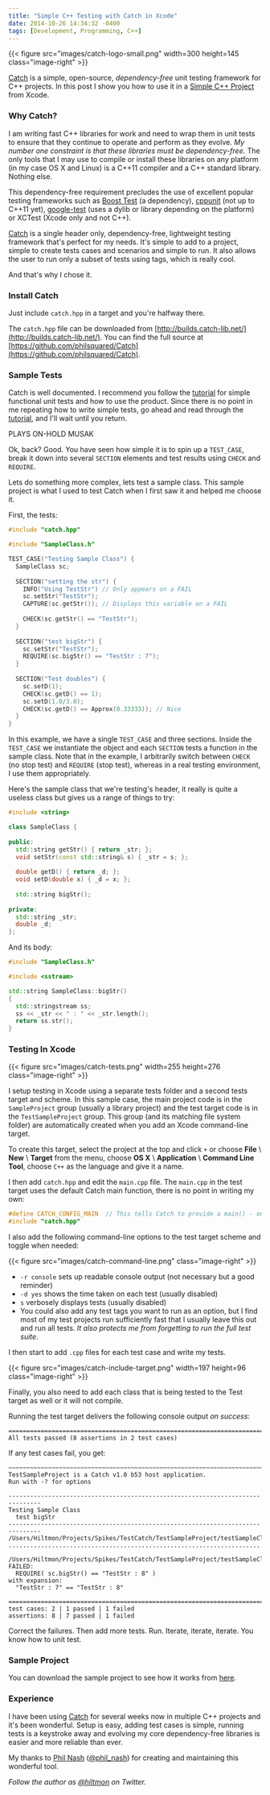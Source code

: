 ```yaml
---
title: "Simple C++ Testing with Catch in Xcode"
date: 2014-10-26 14:34:32 -0400
tags: [Development, Programming, C++]
---
```


{{< figure src="images/catch-logo-small.png" width=300 height=145 class="image-right" >}}

[Catch](https://github.com/philsquared/Catch) is a simple, open-source, *dependency-free* unit testing framework for C++ projects. In this post I show you how to use it in a [Simple C++ Project](https://hiltmon.com/blog/2013/07/05/xcode-and-the-simple-c-plus-plus-project-structure/) from Xcode.

### Why Catch?

I am writing fast C++ libraries for work and need to wrap them in unit tests to ensure that they continue to operate and perform as they evolve. *My number one constraint is that these libraries must be dependency-free.* The only tools that I may use to compile or install these libraries on any platform (in my case OS X and Linux) is a C++11 compiler and a C++ standard library. Nothing else.

This dependency-free requirement precludes the use of excellent popular testing frameworks such as [Boost Test](http://www.boost.org/doc/libs/1_49_0/libs/test/doc/html/index.html) (a dependency), [cppunit](http://sourceforge.net/projects/cppunit/) (not up to C++11 yet), [google-test](https://code.google.com/p/googletest/) (uses a dylib or library depending on the platform) or XCTest (Xcode only and not C++).

[Catch](https://github.com/philsquared/Catch) is a single header only, dependency-free, lightweight testing framework that's perfect for my needs. It's simple to add to a project, simple to create tests cases and scenarios and simple to run. It also allows the user to run only a subset of tests using tags, which is really cool.

And that's why I chose it.

### Install Catch

Just include `catch.hpp` in a target and you're halfway there.

The `catch.hpp` file can be downloaded from [http://builds.catch-lib.net/](http://builds.catch-lib.net/). You can find the full source at [https://github.com/philsquared/Catch](https://github.com/philsquared/Catch).

### Sample Tests

Catch is well documented. I recommend you follow the [tutorial](https://github.com/philsquared/Catch/blob/master/docs/tutorial.md) for simple functional unit tests and how to use the product.  Since there is no point in me repeating how to write simple tests, go ahead and read through the [tutorial](https://github.com/philsquared/Catch/blob/master/docs/tutorial.md), and I'll wait until you return.

<span class="light">PLAYS ON-HOLD MUSAK</span>

Ok, back? Good. You have seen how simple it is to spin up a `TEST_CASE`, break it down into several `SECTION` elements and test results using `CHECK` and `REQUIRE`.

Lets do something more complex, lets test a sample class. This sample project is what I used to test Catch when I first saw it and helped me choose it.

First, the tests:

``` c++ test_sample_class.cpp
#include "catch.hpp"

#include "SampleClass.h"

TEST_CASE("Testing Sample Class") {
  SampleClass sc;
  
  SECTION("setting the str") {
    INFO("Using TestStr") // Only appears on a FAIL
    sc.setStr("TestStr");
    CAPTURE(sc.getStr()); // Displays this variable on a FAIL
    
    CHECK(sc.getStr() == "TestStr");
  }
  
  SECTION("test bigStr") {
    sc.setStr("TestStr");
    REQUIRE(sc.bigStr() == "TestStr : 7");
  }
  
  SECTION("Test doubles") {
    sc.setD(1);
    CHECK(sc.getD() == 1);
    sc.setD(1.0/3.0);
    CHECK(sc.getD() == Approx(0.33333)); // Nice
  }
}
```

In this example, we have a single `TEST_CASE` and three sections. Inside the `TEST_CASE` we instantiate the object and each `SECTION` tests a function in the sample class. Note that in the example, I arbitrarily switch between `CHECK` (no stop test) and `REQUIRE` (stop test), whereas in a real testing environment, I use them appropriately.

Here's the sample class that we're testing's header, it really is quite a useless class but gives us a range of things to try:

``` c++ sample_class.h
#include <string>

class SampleClass {
 
public:
  std::string getStr() { return _str; };
  void setStr(const std::string& s) { _str = s; };
  
  double getD() { return _d; };
  void setD(double x) { _d = x; };
  
  std::string bigStr();
  
private:
  std::string _str;
  double _d;
};
```

And its body:

``` c++ sample_class.cpp
#include "SampleClass.h"

#include <sstream>

std::string SampleClass::bigStr()
{
  std::stringstream ss;
  ss << _str << " : " << _str.length();
  return ss.str();
}
```

### Testing In Xcode

{{< figure src="images/catch-tests.png" width=255 height=276 class="image-right" >}}

I setup testing in Xcode using a separate tests folder and a second tests target and scheme. In this sample case, the main project code is in the  `SampleProject` group (usually a library project) and the test target code is in the `TestSampleProject` group. This group (and its matching file system folder) are automatically created when you add an Xcode command-line target.

To create this target, select the project at the top and click `+` or choose **File** \ **New** \ **Target** from the menu, choose **OS X** \ **Application** \ **Command Line Tool**, choose `C++` as the language and give it a name.

I then add `catch.hpp` and edit the `main.cpp` file. The `main.cpp` in the test target uses the default Catch main function, there is no point in writing my own:

``` c++ main.cpp
#define CATCH_CONFIG_MAIN  // This tells Catch to provide a main() - only do this in one cpp file
#include "catch.hpp"
```

I also add the following command-line options to the test target scheme and toggle when needed:

{{< figure src="images/catch-command-line.png"  class="image-right" >}}

- `-r console` sets up readable console output (not necessary but a good reminder)
- `-d yes` shows the time taken on each test (usually disabled)
- `s` verbosely displays tests (usually disabled)
- You could also add any test tags you want to run as an option, but I find most of my test projects run sufficiently fast that I usually leave this out and run all tests. *It also protects me from forgetting to run the full test suite.*

I then start to add `.cpp` files for each test case and write my tests.

{{< figure src="images/catch-include-target.png" width=197 height=96 class="image-right" >}}

Finally, you also need to add each class that is being tested to the Test target as well or it will not compile.

Running the test target delivers the following console output *on success*:

``` plain
===============================================================================
All tests passed (8 assertions in 2 test cases)
```

If any test cases fail, you get:

``` plain
~~~~~~~~~~~~~~~~~~~~~~~~~~~~~~~~~~~~~~~~~~~~~~~~~~~~~~~~~~~~~~~~~~~~~~~~~~~~~~~
TestSampleProject is a Catch v1.0 b53 host application.
Run with -? for options

-------------------------------------------------------------------------------
Testing Sample Class
  test bigStr
-------------------------------------------------------------------------------
/Users/Hiltmon/Projects/Spikes/TestCatch/TestSampleProject/testSampleClass.cpp:13
...............................................................................

/Users/Hiltmon/Projects/Spikes/TestCatch/TestSampleProject/testSampleClass.cpp:26: FAILED:
  REQUIRE( sc.bigStr() == "TestStr : 8" )
with expansion:
  "TestStr : 7" == "TestStr : 8"

===============================================================================
test cases: 2 | 1 passed | 1 failed
assertions: 8 | 7 passed | 1 failed
```

Correct the failures. Then add more tests. Run. Iterate, iterate, iterate. You know how to unit test.

### Sample Project

You can download the sample project to see how it works from [here](https://hiltmon.com/files/TestCatch.zip).

### Experience

I have been using [Catch](https://github.com/philsquared/Catch) for several weeks now in multiple C++ projects and it's been wonderful. Setup is easy, adding test cases is simple, running tests is a keystroke away and evolving my core dependency-free libraries is easier and more reliable than ever.
 
My thanks to [Phil Nash](http://www.levelofindirection.com) ([@phil_nash](https://twitter.com/phil_nash)) for creating and maintaining this wonderful tool.

*Follow the author as [@hiltmon](https://twitter.com/hiltmon) on Twitter.*

